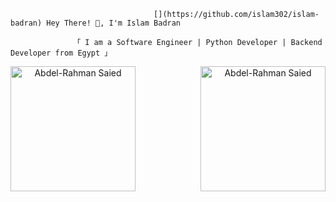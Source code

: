                                     [](https://github.com/islam302/islam-badran) Hey There! 👋, I'm Islam Badran

                  「 I am a Software Engineer | Python Developer | Backend Developer from Egypt 」

<div align="center">
  <img align="right" width="200" src="https://user-images.githubusercontent.com/65187002/144930161-2f783401-8d27-4fdf-a2f7-cc0ba32f1f1f.gif" alt="Abdel-Rahman Saied">
</div>
<div align="center">
  <img align="left" width="200" src="https://user-images.githubusercontent.com/65187002/144930161-2f783401-8d27-4fdf-a2f7-cc0ba32f1f1f.gif" alt="Abdel-Rahman Saied">
</div>
